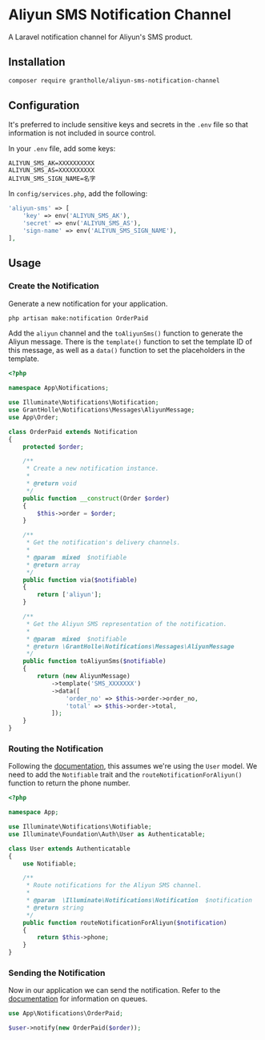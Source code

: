 # Aliyun SMS Notification Channel

A Laravel notification channel for Aliyun's SMS product.

## Installation

```bash
composer require grantholle/aliyun-sms-notification-channel
```

## Configuration

It's preferred to include sensitive keys and secrets in the `.env` file so that information is not included in source control.

In your `.env` file, add some keys:

```
ALIYUN_SMS_AK=XXXXXXXXXX
ALIYUN_SMS_AS=XXXXXXXXXX
ALIYUN_SMS_SIGN_NAME=名字
```

In `config/services.php`, add the following:

```php
'aliyun-sms' => [
    'key' => env('ALIYUN_SMS_AK'),
    'secret' => env('ALIYUN_SMS_AS'),
    'sign-name' => env('ALIYUN_SMS_SIGN_NAME'),
],
```

## Usage

### Create the Notification

Generate a new notification for your application.

```bash
php artisan make:notification OrderPaid
```

Add the `aliyun` channel and the `toAliyunSms()` function to generate the Aliyun message. There is the `template()` function to set the template ID of this message, as well as a `data()` function to set the placeholders in the template.

```php
<?php

namespace App\Notifications;

use Illuminate\Notifications\Notification;
use GrantHolle\Notifications\Messages\AliyunMessage;
use App\Order;

class OrderPaid extends Notification
{
    protected $order;

    /**
     * Create a new notification instance.
     *
     * @return void
     */
    public function __construct(Order $order)
    {
        $this->order = $order;
    }

    /**
     * Get the notification's delivery channels.
     *
     * @param  mixed  $notifiable
     * @return array
     */
    public function via($notifiable)
    {
        return ['aliyun'];
    }

    /**
     * Get the Aliyun SMS representation of the notification.
     *
     * @param  mixed  $notifiable
     * @return \GrantHolle\Notifications\Messages\AliyunMessage
     */
    public function toAliyunSms($notifiable)
    {
        return (new AliyunMessage)
            ->template('SMS_XXXXXXX')
            ->data([
                'order_no' => $this->order->order_no,
                'total' => $this->order->total,
            ]);
    }
}
```

### Routing the Notification

Following the [documentation](https://laravel.com/docs/notifications#sending-notifications), this assumes we're using the `User` model. We need to add the `Notifiable` trait and the `routeNotificationForAliyun()` function to return the phone number.

```php
<?php

namespace App;

use Illuminate\Notifications\Notifiable;
use Illuminate\Foundation\Auth\User as Authenticatable;

class User extends Authenticatable
{
    use Notifiable;

    /**
     * Route notifications for the Aliyun SMS channel.
     *
     * @param  \Illuminate\Notifications\Notification  $notification
     * @return string
     */
    public function routeNotificationForAliyun($notification)
    {
        return $this->phone;
    }
}
```

### Sending the Notification

Now in our application we can send the notification. Refer to the [documentation](https://laravel.com/docs/notifications#sending-notifications) for information on queues.

```php
use App\Notifications\OrderPaid;

$user->notify(new OrderPaid($order));
```
